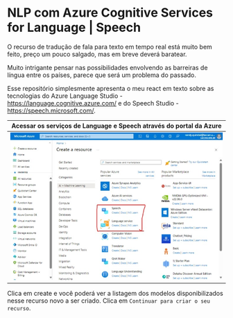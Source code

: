 # NLP com Azure Cognitive Services for Language | Speech
O recurso de tradução de fala para texto em tempo real está muito bem feito, preço um pouco salgado, mas em breve deverá baratear.

Muito intrigante pensar nas possibilidades envolvendo as barreiras de língua entre os países, parece que será um problema do passado.

Esse repositório simplesmente apresenta o meu react em texto sobre as tecnologias do Azure Language Studio - https://language.cognitive.azure.com/ e do Speech Studio - https://speech.microsoft.com/.

| Acessar os serviços de Language e Speech através do portal da Azure| 
| ----------------------------------- |
| ![NLP Serviços](inputs/speech4.jpeg) |

Clica em create e você poderá ver a listagem dos modelos disponibilizados nesse recurso novo a ser criado. Clica em `Continuar para criar o seu recurso`.
